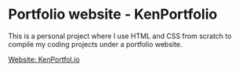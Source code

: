 # Portfolio website - KenPortfolio
This is a personal project where I use HTML and CSS from scratch to compile my coding projects under a portfolio website. 

[Website: KenPortfol.io](https://kenquejadas.github.io)
